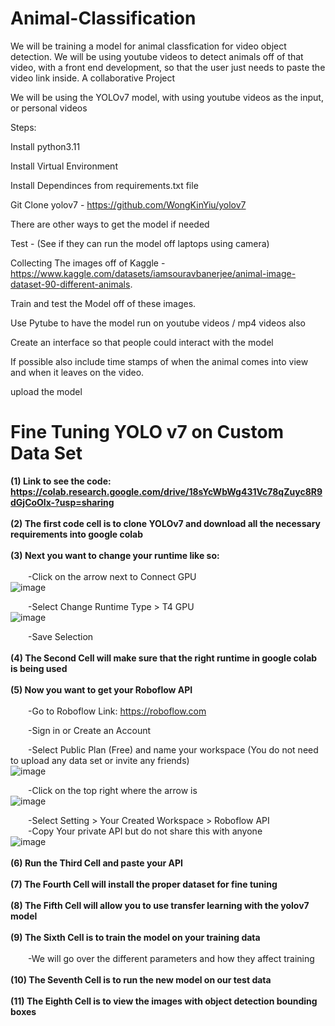 # Animal-Classification
We will be training a model for animal classfication for video object detection. We will be using youtube videos to detect animals off of that video, with a front end development, so that the user just needs to paste the video link inside. A collaborative Project

We will be using the YOLOv7 model, with using youtube videos as the input, or personal videos

Steps:

Install python3.11

Install Virtual Environment

Install Dependinces from requirements.txt file

Git Clone yolov7 - https://github.com/WongKinYiu/yolov7 

There are other ways to get the model if needed

Test - (See if they can run the model off laptops using camera)

Collecting The images off of Kaggle - https://www.kaggle.com/datasets/iamsouravbanerjee/animal-image-dataset-90-different-animals.

Train and test the Model off of these images.

Use Pytube to have the model run on youtube videos / mp4 videos also

Create an interface so that people could interact with the model

  If possible also include time stamps of when the animal comes into view and when it leaves on the video.

upload the model

# Fine Tuning YOLO v7 on Custom Data Set

**(1) Link to see the code: https://colab.research.google.com/drive/18sYcWbWg431Vc78qZuyc8R9dGjCoOlx-?usp=sharing**
</br></br>
**(2) The first code cell is to clone YOLOv7 and download all the necessary requirements into google colab**
</br></br>
**(3) Next you want to change your runtime like so:**
</br></br>
  &emsp;&emsp;-Click on the arrow next to Connect GPU</br>
    ![image](https://github.com/Subre-Moktar/Animal-Classification/assets/106625128/30661786-49b0-40d1-bf6e-e7ecd3621e79)
  
  &emsp;&emsp;-Select Change Runtime Type > T4 GPU</br>
    ![image](https://github.com/Subre-Moktar/Animal-Classification/assets/106625128/aff6fd04-f3b4-43d3-8c96-187945d63c8a)


  &emsp;&emsp;-Save Selection
</br></br>
**(4) The Second Cell will make sure that the right runtime in google colab is being used**
</br></br>
**(5) Now you want to get your Roboflow API**
</br></br>
  &emsp;&emsp;-Go to Roboflow Link: https://roboflow.com

  &emsp;&emsp;-Sign in or Create an Account

  &emsp;&emsp;-Select Public Plan (Free) and name your workspace (You do not need to upload any data set or invite any friends)</br>
  ![image](https://github.com/Subre-Moktar/Animal-Classification/assets/106625128/1c71f361-a177-4118-94c9-fd629e179930)

  &emsp;&emsp;-Click on the top right where the arrow is</br>
  ![image](https://github.com/Subre-Moktar/Animal-Classification/assets/106625128/820ec41e-f95a-4854-9838-cb145bb8cc85)

  &emsp;&emsp;-Select Setting > Your Created Workspace > Roboflow API </br>
  &emsp;&emsp;-Copy Your private API but do not share this with anyone</br>
  ![image](https://github.com/Subre-Moktar/Animal-Classification/assets/106625128/c13dcadc-c909-40b1-8e01-91262d05966b)
</br></br>
**(6) Run the Third Cell and paste your API**
</br></br>
**(7) The Fourth Cell will install the proper dataset for fine tuning**
</br></br>
**(8) The Fifth Cell will allow you to use transfer learning with the yolov7 model**
</br></br>
**(9) The Sixth Cell is to train the model on your training data**
</br></br>
  &emsp;&emsp;-We will go over the different parameters and how they affect training
</br></br>
**(10) The Seventh Cell is to run the new model on our test data**
</br></br>
**(11) The Eighth Cell is to view the images with object detection bounding boxes**



